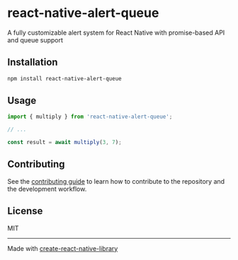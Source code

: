 # react-native-alert-queue

A fully customizable alert system for React Native with promise-based API and queue support

## Installation

```sh
npm install react-native-alert-queue
```

## Usage


```js
import { multiply } from 'react-native-alert-queue';

// ...

const result = await multiply(3, 7);
```


## Contributing

See the [contributing guide](CONTRIBUTING.md) to learn how to contribute to the repository and the development workflow.

## License

MIT

---

Made with [create-react-native-library](https://github.com/callstack/react-native-builder-bob)
